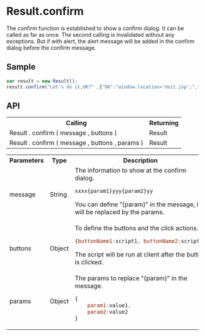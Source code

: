 <H1>Result.confirm</H1>

The confirm function is established to show a confirm dialog.
It can be called as far as once. The second calling is invalidated without any exceptions.
But if with alert, the alert message will be added in the confirm dialog before the confirm message.

<h2>Sample</h2>

```javascript
var result = new Result();
result.confirm("Let's do it,OK?" ,{"OK":"window.location='doit.jsp';","CANCEL":null});
```

<h2>API</h2>

<table>
<tr><th>Calling</th><th>Returning</th></tr>
<tr><td>Result . confirm ( message , buttons )</td><td>Result</td></tr>
<tr><td>Result . confirm ( message , buttons , params )</td><td>Result</td></tr>
</table>

<table>
<tr><th>Parameters</th><th>Type</th><th>Description</th></tr>
<tr><td>message</td><td>String</td><td>The information to show at the confirm dialog.

```javascript
xxxx{param1}yyy{param2}yy
```

You can define "{param}" in the message, it will be replaced by the params.
</td></tr>
<tr><td>buttons</td><td>Object</td><td>To define the buttons and the click actions.

```javascript
{buttonName1:script1, buttonName2:script2}
```

The script will be run at client after the button is clicked.
</td></tr>
<tr><td>params</td><td>Object</td><td>The params to replace "{param}" in the message.

```javascript
{
	param1:value1,
	param2:value2
}
```

</td></tr>

</table>

